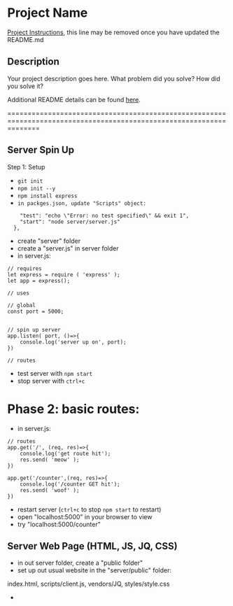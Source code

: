 # Project Name

[Project Instructions](./INSTRUCTIONS.md), this line may be removed once you have updated the README.md

## Description

Your project description goes here. What problem did you solve? How did you solve it?

Additional README details can be found [here](https://github.com/PrimeAcademy/readme-template/blob/master/README.md).

====================================================================================================================

Server Spin Up
---

Step 1: Setup
- ```git init```
- ```npm init --y```
- ```npm install express```
- ```in packges.json, update "Scripts" object:```
```  "scripts": {
    "test": "echo \"Error: no test specified\" && exit 1",
    "start": "node server/server.js" 
  },
```

- create "server" folder 
- create a "server.js" in server folder 
- in server.js: 
```
// requires 
let express = require ( 'express' );
let app = express();

// uses

// global
const port = 5000;


// spin up server
app.listen( port, ()=>{
    console.log('server up on', port);
})

// routes
```

- test server with  ```npm start```
- stop server with ```ctrl+c```


Phase 2: basic routes:
===

- in server.js:

```
// routes
app.get('/', (req, res)=>{
    console.log('get route hit');
    res.send( 'meow' );
})

app.get('/counter',(req, res)=>{
    console.log('/counter GET hit');
    res.send( 'woof' );
})
```

- restart server (```ctrl+c``` to stop ```npm start``` to restart)
- open "localhost:5000" in your browser to view 
- try "localhost:5000/counter"


Server Web Page (HTML, JS, JQ, CSS)
---

- in out server folder, create a "public folder"
- set up out usual website in the "server/public" folder:

index.html, scripts/client.js, vendors/JQ, styles/style.css

-